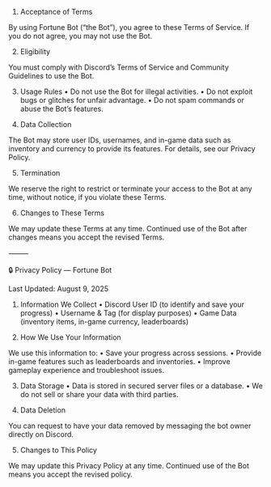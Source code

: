 1. Acceptance of Terms

By using Fortune Bot (“the Bot”), you agree to these Terms of Service. If you do not agree, you may not use the Bot.

2. Eligibility

You must comply with Discord’s Terms of Service and Community Guidelines to use the Bot.

3. Usage Rules
	•	Do not use the Bot for illegal activities.
	•	Do not exploit bugs or glitches for unfair advantage.
	•	Do not spam commands or abuse the Bot’s features.

4. Data Collection

The Bot may store user IDs, usernames, and in-game data such as inventory and currency to provide its features.
For details, see our Privacy Policy.

5. Termination

We reserve the right to restrict or terminate your access to the Bot at any time, without notice, if you violate these Terms.

6. Changes to These Terms

We may update these Terms at any time. Continued use of the Bot after changes means you accept the revised Terms.

⸻

🔒 Privacy Policy — Fortune Bot

Last Updated: August 9, 2025

1. Information We Collect
	•	Discord User ID (to identify and save your progress)
	•	Username & Tag (for display purposes)
	•	Game Data (inventory items, in-game currency, leaderboards)

2. How We Use Your Information

We use this information to:
	•	Save your progress across sessions.
	•	Provide in-game features such as leaderboards and inventories.
	•	Improve gameplay experience and troubleshoot issues.

3. Data Storage
	•	Data is stored in secured server files or a database.
	•	We do not sell or share your data with third parties.

4. Data Deletion

You can request to have your data removed by messaging the bot owner directly on Discord.

5. Changes to This Policy

We may update this Privacy Policy at any time. Continued use of the Bot means you accept the revised policy.
